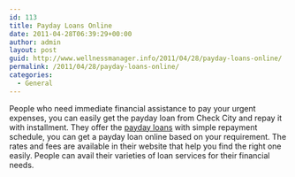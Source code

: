 ```yaml
---
id: 113
title: Payday Loans Online
date: 2011-04-28T06:39:29+00:00
author: admin
layout: post
guid: http://www.wellnessmanager.info/2011/04/28/payday-loans-online/
permalink: /2011/04/28/payday-loans-online/
categories:
  - General
---
```

People who need immediate financial assistance to pay your urgent expenses, you can easily get the payday loan from Check City and repay it with installment. They offer the [payday loans](http://www.checkcity.com/) with simple repayment schedule, you can get a payday loan online based on your requirement. The rates and fees are available in their website that help you find the right one easily. People can avail their varieties of loan services for their financial needs.